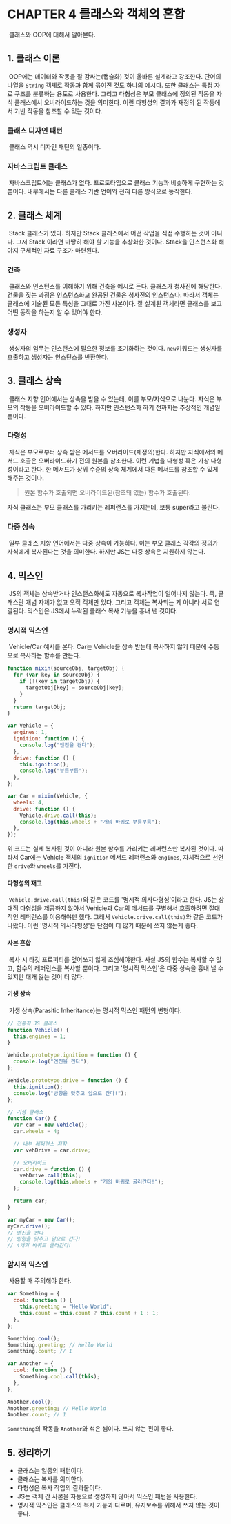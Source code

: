 # CHAPTER 4 클래스와 객체의 혼합

&nbsp;클래스와 OOP에 대해서 알아본다.

## 1. 클래스 이론

&nbsp;OOP에는 데이터와 작동을 잘 감싸는(캡슐화) 것이 올바른 설계라고 강조한다. 단어의 나열을 `String` 객체로 작동과 함께 묶여진 것도 하나의 예시다. 또한 클래스는 특정 자료 구조를 분류하는 용도로 사용한다. 그리고 다형성은 부모 클래스에 정의된 작동을 자식 클래스에서 오버라이드하는 것을 의미한다. 이런 다형성의 결과가 재정의 된 작동에서 기반 작동을 참조할 수 있는 것이다.

### 클래스 디자인 패턴

&nbsp;클래스 역시 디자인 패턴의 일종이다.

### 자바스크립트 클래스

&nbsp;자바스크립트에는 클래스가 없다. 프로토타입으로 클래스 기능과 비슷하게 구현하는 것 뿐이다. 내부에서는 다른 클래스 기반 언어와 전혀 다른 방식으로 동작한다.

## 2. 클래스 체계

&nbsp;Stack 클래스가 있다. 하지만 Stack 클래스에서 어떤 작업을 직접 수행하는 것이 아니다. 그저 Stack 이라면 마땅히 해야 할 기능을 추상화한 것이다. Stack을 인스턴스화 해야지 구체적인 자료 구조가 마련된다.

### 건축

&nbsp;클래스와 인스턴스를 이해하기 위해 건축을 예시로 든다. 클래스가 청사진에 해당한다. 건물을 짓는 과정은 인스턴스화고 완공된 건물은 청사진의 인스턴스다. 따라서 객체는 클래스에 기술된 모든 특성을 그대로 가진 사본이다. 잘 설계된 객체라면 클래스를 보고 어떤 동작을 하는지 알 수 있어야 한다.

### 생성자

&nbsp;생성자의 임무는 인스턴스에 필요한 정보를 초기화하는 것이다. `new`키워드는 생성자를 호출하고 생성자는 인스턴스를 반환한다.

## 3. 클래스 상속

&nbsp;클래스 지향 언어에서는 상속을 받을 수 있는데, 이를 부모/자식으로 나눈다. 자식은 부모의 작동을 오버라이드할 수 있다. 하지만 인스턴스화 하기 전까지는 추상적인 개념일 뿐이다.

### 다형성

&nbsp;자식은 부모로부터 상속 받은 메서드를 오버라이드(재정의)한다. 하지만 자식에서의 메서드 호출은 오버라이드하기 전의 원본을 참조한다. 이런 기법을 다형성 혹은 가상 다형성이라고 한다. 한 메서드가 상위 수준의 상속 체계에서 다른 메서드를 참조할 수 있게 해주는 것이다.

> 원본 함수가 호출되면 오버라이드된(참조돼 있는) 함수가 호출된다.

자식 클래스는 부모 클래스를 가리키는 레퍼런스를 가지는데, 보통 super라고 불린다.

### 다중 상속

&nbsp;일부 클래스 지향 언어에서는 다중 상속이 가능하다. 이는 부모 클래스 각각의 정의가 자식에게 복사된다는 것을 의미한다. 하지만 JS는 다중 상속은 지원하지 않는다.

## 4. 믹스인

&nbsp;JS의 객체는 상속받거나 인스턴스화해도 자동으로 복사작업이 일어나지 않는다. 즉, 클래스란 개념 자체가 없고 오직 객체만 있다. 그리고 객체는 복사되는 게 아니라 서로 연결된다. 믹스인은 JS에서 누락된 클래스 복사 기능을 흉내 낸 것이다.

### 명시적 믹스인

&nbsp;Vehicle/Car 예시를 본다. Car는 Vehicle을 상속 받는데 복사하지 않기 때문에 수동으로 복사하는 함수를 만든다.

```javascript
function mixin(sourceObj, targetObj) {
  for (var key in sourceObj) {
    if (!(key in targetObj)) {
      targetObj[key] = sourceObj[key];
    }
  }
  return targetObj;
}

var Vehicle = {
  engines: 1,
  ignition: function () {
    console.log("엔진을 켠다");
  },
  drive: function () {
    this.ignition();
    console.log("부릉부릉");
  },
};

var Car = mixin(Vehicle, {
  wheels: 4,
  drive: function () {
    Vehicle.drive.call(this);
    console.log(this.wheels + "개의 바퀴로 부릉부릉");
  },
});
```

위 코드는 실제 복사된 것이 아니라 원본 함수를 가리키는 레퍼런스만 복사된 것이다. 따라서 Car에는 Vehicle 객체의 `ignition` 메서드 레퍼런스와 `engines`, 자체적으로 선언한 `drive`와 `wheels`를 가진다.

#### 다형성의 재고

&nbsp;`Vehicle.drive.call(this)`와 같은 코드를 '명시적 의사다형성'이라고 한다. JS는 상대적 다형성을 제공하지 않아서 Vehicle과 Car의 메서드를 구별해서 호출하려면 절대적인 레퍼런스를 이용해야만 했다. 그래서 `Vehicle.drive.call(this)`와 같은 코드가 나왔다. 이런 '명시적 의사다형성'은 단점이 더 많기 때문에 쓰지 않는게 좋다.

#### 사본 혼합

&nbsp;복사 시 타깃 프로퍼티를 덮어쓰지 않게 조심해야한다. 사실 JS의 함수는 복사할 수 없고, 함수의 레퍼런스를 복사할 뿐이다. 그리고 '명시적 믹스인'은 다중 상속을 흉내 낼 수 있지만 대개 잃는 것이 더 많다.

#### 기생 상속

&nbsp;기생 상속(Parasitic Inheritance)는 명시적 믹스인 패턴의 변형이다.

```javascript
// 전통적 JS 클래스
function Vehicle() {
  this.engines = 1;
}

Vehicle.prototype.ignition = function () {
  console.log("엔진을 켠다");
};

Vehicle.prototype.drive = function () {
  this.ignition();
  console.log("방향을 맞추고 앞으로 간다!");
};

// 기생 클래스
function Car() {
  var car = new Vehicle();
  car.wheels = 4;

  // 내부 레퍼런스 저장
  var vehDrive = car.drive;

  // 오버라이드
  car.drive = function () {
    vehDrive.call(this);
    console.log(this.wheels + "개의 바퀴로 굴러간다!");
  };

  return car;
}

var myCar = new Car();
myCar.drive();
// 엔진을 켠다
// 방향을 맞추고 앞으로 간다!
// 4개의 바퀴로 굴러간다!
```

### 암시적 믹스인

&nbsp;사용할 때 주의해야 한다.

```javascript
var Something = {
  cool: function () {
    this.greeting = "Hello World";
    this.count = this.count ? this.count + 1 : 1;
  },
};

Something.cool();
Something.greeting; // Hello World
Something.count; // 1

var Another = {
  cool: function () {
    Something.cool.call(this);
  },
};

Another.cool();
Another.greeting; // Hello World
Another.count; // 1
```

`Something`의 작동을 `Another`와 섞은 셈이다. 쓰지 않는 편이 좋다.

## 5. 정리하기

- 클래스는 일종의 패턴이다.
- 클래스는 복사를 의미한다.
- 다형성은 복사 작업의 결과물이다.
- JS는 객체 간 사본을 자동으로 생성하지 않아서 믹스인 패턴을 사용한다.
- 명시적 믹스인은 클래스의 복사 기능과 다르며, 유지보수를 위해서 쓰지 않는 것이 좋다.
